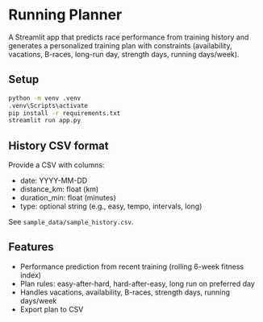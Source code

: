 # Running Planner

A Streamlit app that predicts race performance from training history and generates a personalized training plan with constraints (availability, vacations, B-races, long-run day, strength days, running days/week).

## Setup

```bash
python -m venv .venv
.venv\Scripts\activate
pip install -r requirements.txt
streamlit run app.py
```

## History CSV format

Provide a CSV with columns:
- date: YYYY-MM-DD
- distance_km: float (km)
- duration_min: float (minutes)
- type: optional string (e.g., easy, tempo, intervals, long)

See `sample_data/sample_history.csv`.

## Features
- Performance prediction from recent training (rolling 6-week fitness index)
- Plan rules: easy-after-hard, hard-after-easy, long run on preferred day
- Handles vacations, availability, B-races, strength days, running days/week
- Export plan to CSV
